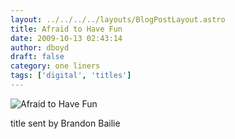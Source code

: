 ```yaml
---
layout: ../../../../layouts/BlogPostLayout.astro
title: Afraid to Have Fun
date: 2009-10-13 02:43:14
author: dboyd
draft: false
category: one liners
tags: ['digital', 'titles']
---
```

<img
    src="https://img.selfiespirits.com/images/2009/10/legoGirl.jpg"
    alt="Afraid to Have Fun"
/>

title sent by Brandon Bailie

